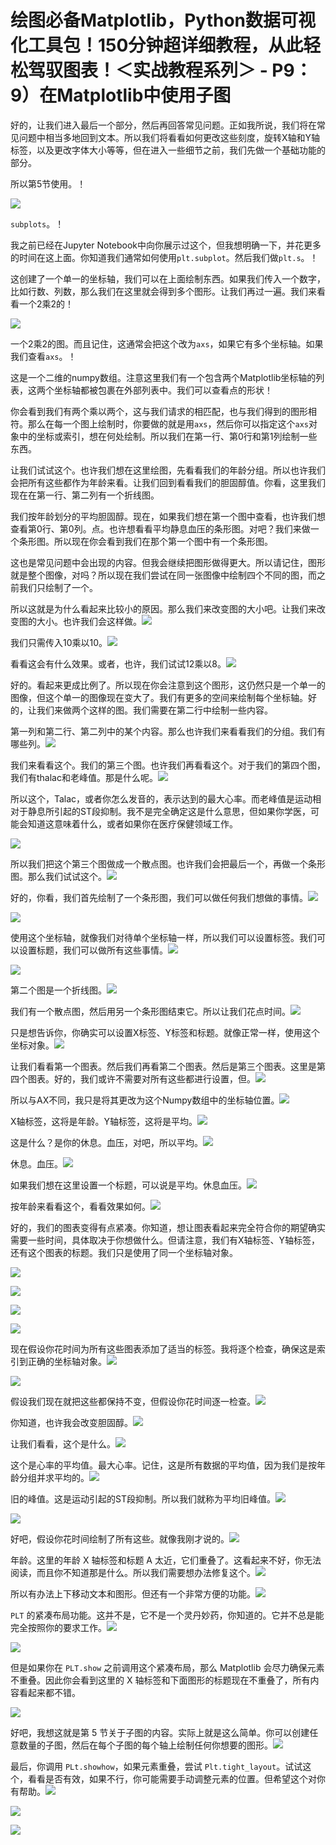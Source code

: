 # 绘图必备Matplotlib，Python数据可视化工具包！150分钟超详细教程，从此轻松驾驭图表！＜实战教程系列＞ - P9：9）在Matplotlib中使用子图 

好的，让我们进入最后一个部分，然后再回答常见问题。正如我所说，我们将在常见问题中相当多地回到文本。所以我们将看看如何更改这些刻度，旋转X轴和Y轴标签，以及更改字体大小等等，但在进入一些细节之前，我们先做一个基础功能的部分。

所以第5节使用。！[](img/558551509e8aea69421f10f8e194eb25_1.png)

![](img/558551509e8aea69421f10f8e194eb25_2.png)

`subplots`。！[](img/558551509e8aea69421f10f8e194eb25_4.png)

我之前已经在Jupyter Notebook中向你展示过这个，但我想明确一下，并花更多的时间在这上面。你知道我们通常如何使用`plt.subplot`。然后我们做`plt.s`。！[](img/558551509e8aea69421f10f8e194eb25_6.png)

这创建了一个单一的坐标轴，我们可以在上面绘制东西。如果我们传入一个数字，比如行数、列数，那么我们在这里就会得到多个图形。让我们再过一遍。我们来看看一个2乘2的！[](img/558551509e8aea69421f10f8e194eb25_8.png)

![](img/558551509e8aea69421f10f8e194eb25_9.png)

一个2乘2的图。而且记住，这通常会把这个改为`axs`，如果它有多个坐标轴。如果我们查看`axs`。！[](img/558551509e8aea69421f10f8e194eb25_11.png)

这是一个二维的numpy数组。注意这里我们有一个包含两个Matplotlib坐标轴的列表，这两个坐标轴都被包裹在外部列表中。我们可以查看点的形状！[](img/558551509e8aea69421f10f8e194eb25_13.png)

你会看到我们有两个乘以两个，这与我们请求的相匹配，也与我们得到的图形相符。那么在每一个图上绘制时，你要做的就是用`axs`，然后你可以指定这个`axs`对象中的坐标或索引，想在何处绘制。所以我们在第一行、第0行和第1列绘制一些东西。

让我们试试这个。也许我们想在这里绘图，先看看我们的年龄分组。所以也许我们会把所有这些都作为年龄来看。让我们回到看看我们的胆固醇值。你看，这里我们现在在第一行、第二列有一个折线图。

我们按年龄划分的平均胆固醇。现在，如果我们想在第一个图中查看，也许我们想查看第0行、第0列。点。也许想看看平均静息血压的条形图。对吧？我们来做一个条形图。所以现在你会看到我们在那个第一个图中有一个条形图。

这也是常见问题中会出现的内容。但我会继续把图形做得更大。所以请记住，图形就是整个图像，对吗？所以现在我们尝试在同一张图像中绘制四个不同的图，而之前我们只绘制了一个。

所以这就是为什么看起来比较小的原因。那么我们来改变图的大小吧。让我们来改变图的大小。也许我们会这样做。![](img/558551509e8aea69421f10f8e194eb25_15.png)

我们只需传入10乘以10。![](img/558551509e8aea69421f10f8e194eb25_17.png)

看看这会有什么效果。或者，也许，我们试试12乘以8。![](img/558551509e8aea69421f10f8e194eb25_19.png)

好的。看起来更成比例了。所以现在你会注意到这个图形，这仍然只是一个单一的图像，但这个单一的图像现在变大了。我们有更多的空间来绘制每个坐标轴。好的，让我们来做两个这样的图。我们需要在第二行中绘制一些内容。

第一列和第二行、第二列中的某个内容。那么也许我们来看看我们的分组。我们有哪些列。![](img/558551509e8aea69421f10f8e194eb25_21.png)

我们来看看这个。我们的第三个图。也许我们再看看这个。对于我们的第四个图，我们有thalac和老峰值。那是什么呢。![](img/558551509e8aea69421f10f8e194eb25_23.png)

所以这个，Talac，或者你怎么发音的，表示达到的最大心率。而老峰值是运动相对于静息所引起的ST段抑制。我不是完全确定这是什么意思，但如果你学医，可能会知道这意味着什么，或者如果你在医疗保健领域工作。

![](img/558551509e8aea69421f10f8e194eb25_25.png)

所以我们把这个第三个图做成一个散点图。也许我们会把最后一个，再做一个条形图。那么我们试试这个。![](img/558551509e8aea69421f10f8e194eb25_27.png)

好的，你看，我们首先绘制了一个条形图，我们可以做任何我们想做的事情。![](img/558551509e8aea69421f10f8e194eb25_29.png)

![](img/558551509e8aea69421f10f8e194eb25_30.png)

使用这个坐标轴，就像我们对待单个坐标轴一样，所以我们可以设置标签。我们可以设置标题，我们可以做所有这些事情。![](img/558551509e8aea69421f10f8e194eb25_32.png)

![](img/558551509e8aea69421f10f8e194eb25_33.png)

第二个图是一个折线图。![](img/558551509e8aea69421f10f8e194eb25_35.png)

我们有一个散点图，然后用另一个条形图结束它。所以让我们花点时间。![](img/558551509e8aea69421f10f8e194eb25_37.png)

只是想告诉你，你确实可以设置X标签、Y标签和标题。就像正常一样，使用这个坐标对象。![](img/558551509e8aea69421f10f8e194eb25_39.png)

让我们看看第一个图表。然后我们再看第二个图表。然后是第三个图表。这里是第四个图表。好的，我们或许不需要对所有这些都进行设置，但。![](img/558551509e8aea69421f10f8e194eb25_41.png)

所以与AX不同，我只是将其更改为这个Numpy数组中的坐标轴位置。![](img/558551509e8aea69421f10f8e194eb25_43.png)

X轴标签，这将是年龄。Y轴标签，这将是平均。![](img/558551509e8aea69421f10f8e194eb25_45.png)

这是什么？是你的休息。血压，对吧，所以平均。![](img/558551509e8aea69421f10f8e194eb25_47.png)

休息。血压。![](img/558551509e8aea69421f10f8e194eb25_49.png)

如果我们想在这里设置一个标题，可以说是平均。休息血压。![](img/558551509e8aea69421f10f8e194eb25_51.png)

按年龄来看看这个，看看效果如何。![](img/558551509e8aea69421f10f8e194eb25_53.png)

好的，我们的图表变得有点紧凑。你知道，想让图表看起来完全符合你的期望确实需要一些时间，具体取决于你想做什么。但请注意，我们有X轴标签、Y轴标签，还有这个图表的标题。我们只是使用了同一个坐标轴对象。 

![](img/558551509e8aea69421f10f8e194eb25_55.png)

![](img/558551509e8aea69421f10f8e194eb25_56.png)

![](img/558551509e8aea69421f10f8e194eb25_57.png)

![](img/558551509e8aea69421f10f8e194eb25_58.png)

现在假设你花时间为所有这些图表添加了适当的标签。我将逐个检查，确保这是索引到正确的坐标轴对象。![](img/558551509e8aea69421f10f8e194eb25_60.png)

![](img/558551509e8aea69421f10f8e194eb25_61.png)

假设我们现在就把这些都保持不变，但假设你花时间逐一检查。![](img/558551509e8aea69421f10f8e194eb25_63.png)

你知道，也许我会改变胆固醇。![](img/558551509e8aea69421f10f8e194eb25_65.png)

让我们看看，这个是什么。![](img/558551509e8aea69421f10f8e194eb25_67.png)

这个是心率的平均值。最大心率。记住，这是所有数据的平均值，因为我们是按年龄分组并求平均的。![](img/558551509e8aea69421f10f8e194eb25_69.png)

旧的峰值。这是运动引起的ST段抑制。所以我们就称为平均旧峰值。![](img/558551509e8aea69421f10f8e194eb25_71.png)

![](img/558551509e8aea69421f10f8e194eb25_72.png)

好吧，假设你花时间绘制了所有这些。就像我刚才说的。![](img/558551509e8aea69421f10f8e194eb25_74.png)

年龄。这里的年龄 X 轴标签和标题 A 太近，它们重叠了。这看起来不好，你无法阅读，而且你不知道那是什么。所以我们需要想办法修复这个。![](img/558551509e8aea69421f10f8e194eb25_76.png)

所以有办法上下移动文本和图形。但还有一个非常方便的功能。![](img/558551509e8aea69421f10f8e194eb25_78.png)

`PLT` 的紧凑布局功能。这并不是，它不是一个灵丹妙药，你知道的。它并不总是能完全按照你的要求工作。![](img/558551509e8aea69421f10f8e194eb25_80.png)

![](img/558551509e8aea69421f10f8e194eb25_81.png)

但是如果你在 `PLT.show` 之前调用这个紧凑布局，那么 Matplotlib 会尽力确保元素不重叠。因此你会看到这里的 X 轴标签和下面图形的标题现在不重叠了，所有内容看起来都不错。

![](img/558551509e8aea69421f10f8e194eb25_83.png)

好吧，我想这就是第 5 节关于子图的内容。实际上就是这么简单。你可以创建任意数量的子图，然后在每个子图的每个轴上绘制任何你想要的图形。![](img/558551509e8aea69421f10f8e194eb25_85.png)

最后，你调用 `PLt.showhow`，如果元素重叠，尝试 `Plt.tight_layout`。试试这个，看看是否有效，如果不行，你可能需要手动调整元素的位置。但希望这个对你有帮助。![](img/558551509e8aea69421f10f8e194eb25_87.png)

![](img/558551509e8aea69421f10f8e194eb25_88.png)

![](img/558551509e8aea69421f10f8e194eb25_89.png)
